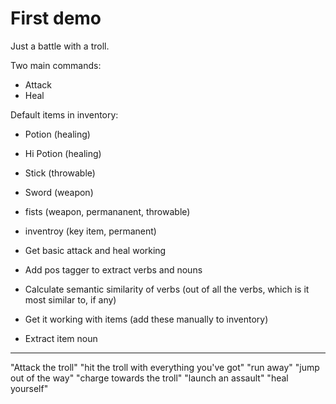 First demo
=============

Just a battle with a troll.

Two main commands:
- Attack
- Heal

Default items in inventory:
- Potion (healing)
- Hi Potion (healing)
- Stick (throwable)
- Sword (weapon)
- fists (weapon, permananent, throwable)
- inventroy (key item, permanent)



- Get basic attack and heal working
- Add pos tagger to extract verbs and nouns
- Calculate semantic similarity of verbs (out of all the verbs, which is it most similar to, if any)
- Get it working with items (add these manually to inventory)
- Extract item noun

-------------------------------

"Attack the troll"
"hit the troll with everything you've got"
"run away"
"jump out of the way"
"charge towards the troll"
"launch an assault"
"heal yourself"